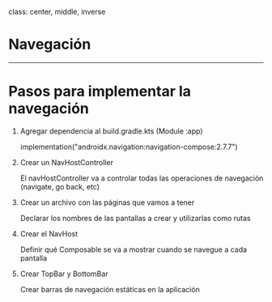 class: center, middle, inverse

# Navegación

---
# Pasos para implementar la navegación

1. Agregar dependencia al build.gradle.kts (Module :app)

    implementation("androidx.navigation:navigation-compose:2.7.7")

2. Crear un NavHostController

    El navHostController va a controlar todas las operaciones de navegación (navigate, go back, etc)

3. Crear un archivo con las páginas que vamos a tener

    Declarar los nombres de las pantallas a crear y utilizarlas como rutas

4. Crear el NavHost

    Definir qué Composable se va a mostrar cuando se navegue a cada pantalla

5. Crear TopBar y BottomBar

   Crear barras de navegación estáticas en la aplicación
